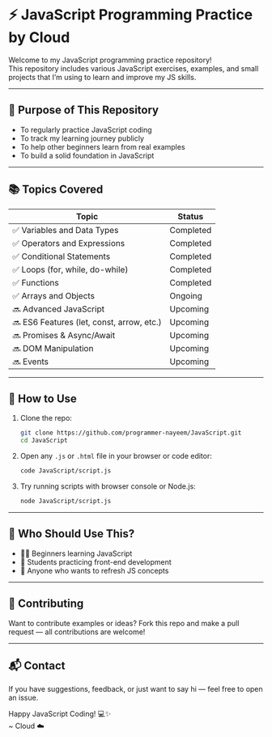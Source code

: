 # ⚡ JavaScript Programming Practice by Cloud

Welcome to my JavaScript programming practice repository!  
This repository includes various JavaScript exercises, examples, and small projects that I’m using to learn and improve my JS skills.

---

## 🎯 Purpose of This Repository

- To regularly practice JavaScript coding
- To track my learning journey publicly
- To help other beginners learn from real examples
- To build a solid foundation in JavaScript

---

## 📚 Topics Covered

| Topic                             | Status       |
|----------------------------------|--------------|
| ✅ Variables and Data Types       | Completed    |
| ✅ Operators and Expressions      | Completed    |
| ✅ Conditional Statements         | Completed    |
| ✅ Loops (for, while, do-while)   | Completed    |
| ✅ Functions                      | Completed    |
| ✅ Arrays and Objects             | Ongoing      |
| 🔜 Advanced JavaScript             | Upcoming      |
| 🔜 ES6 Features (let, const, arrow, etc.) | Upcoming |
| 🔜 Promises & Async/Await        | Upcoming     |
| 🔜 DOM Manipulation               | Upcoming      |
| 🔜 Events                        | Upcoming     |

---

## 🚀 How to Use

1. Clone the repo:
   ```bash
   git clone https://github.com/programmer-nayeem/JavaScript.git
   cd JavaScript
   ```

2. Open any `.js` or `.html` file in your browser or code editor:
   ```bash
   code JavaScript/script.js
   ```

3. Try running scripts with browser console or Node.js:
   ```bash
   node JavaScript/script.js
   ```

---

## 👥 Who Should Use This?

- 🧑‍💻 Beginners learning JavaScript
- 🧠 Students practicing front-end development
- 💪 Anyone who wants to refresh JS concepts

---

## 🌟 Contributing

Want to contribute examples or ideas? Fork this repo and make a pull request — all contributions are welcome!

---

## 📬 Contact

If you have suggestions, feedback, or just want to say hi — feel free to open an issue.

Happy JavaScript Coding! 💻✨  
~ Cloud ☁️
